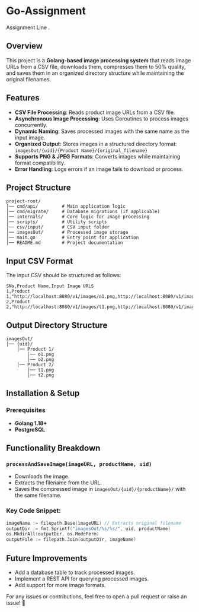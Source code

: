 # Go-Assignment
Assignment Line .

## Overview
This project is a **Golang-based image processing system** that reads image URLs from a CSV file, downloads them, compresses them to 50% quality, and saves them in an organized directory structure while maintaining the original filenames.

## Features
- **CSV File Processing**: Reads product image URLs from a CSV file.
- **Asynchronous Image Processing**: Uses Goroutines to process images concurrently.
- **Dynamic Naming**: Saves processed images with the same name as the input image.
- **Organized Output**: Stores images in a structured directory format:  
  `imagesOut/{uid}/{Product Name}/{original_filename}`
- **Supports PNG & JPEG Formats**: Converts images while maintaining format compatibility.
- **Error Handling**: Logs errors if an image fails to download or process.

## Project Structure
```
project-root/
│── cmd/api/         # Main application logic
│── cmd/migrate/     # Database migrations (if applicable)
│── internals/       # Core logic for image processing
│── scripts/         # Utility scripts
│── csv/input/       # CSV input folder
│── imagesOut/       # Processed image storage
│── main.go          # Entry point for application
│── README.md        # Project documentation
```

## Input CSV Format
The input CSV should be structured as follows:
```csv
SNo,Product Name,Input Image URLS
1,Product 1,"http://localhost:8080/v1/images/o1.png,http://localhost:8080/v1/images/o2.png"
2,Product 2,"http://localhost:8080/v1/images/t1.png,http://localhost:8080/v1/images/t2.png"
```

## Output Directory Structure
```
imagesOut/
│── {uid}/
    │── Product 1/
        │── o1.png
        │── o2.png
    │── Product 2/
        │── t1.png
        │── t2.png
```

## Installation & Setup
### Prerequisites
- **Golang 1.18+**
- **PostgreSQL**

## Functionality Breakdown
### `processAndSaveImage(imageURL, productName, uid)`
- Downloads the image.
- Extracts the filename from the URL.
- Saves the compressed image in `imagesOut/{uid}/{productName}/` with the same filename.

### Key Code Snippet:
```go
imageName := filepath.Base(imageURL) // Extracts original filename
outputDir := fmt.Sprintf("imagesOut/%s/%s/", uid, productName)
os.MkdirAll(outputDir, os.ModePerm)
outputFile := filepath.Join(outputDir, imageName)
```

## Future Improvements
- Add a database table to track processed images.
- Implement a REST API for querying processed images.
- Add support for more image formats.

For any issues or contributions, feel free to open a pull request or raise an issue! 🚀

